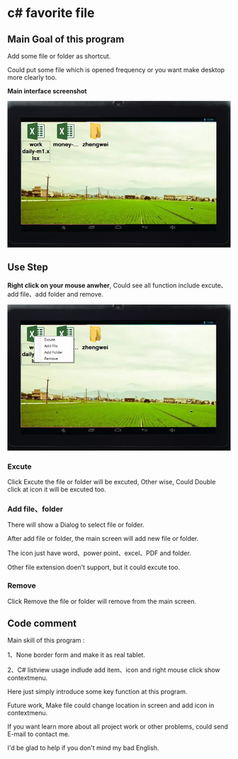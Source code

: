 # c# favorite file

## Main Goal of this program

Add some file or folder as shortcut.

Could put some file which is opened frequency or you want make desktop more clearly too.

**Main interface screenshot**

![Main screenshot](https://github.com/lzhengwei/c-sharp_favorite-file/blob/master/image/1.jpg)

## Use Step

**Right click on your mouse anwher**, Could see all function include excute、add file、add folder and remove.
 
![Main function](https://github.com/lzhengwei/c-sharp_favorite-file/blob/master/image/3.jpg)

### Excute

Click Excute the file or folder will be excuted, Other wise, Could Double click at icon it will be excuted too.

### Add file、folder

There will show a Dialog to select file or folder.

After add file or folder, the main screen will add new file or folder.

The icon just have word、power point、excel、PDF and folder.

Other file extension doen't support, but it could excute too.

### Remove

Click Remove the file or folder will remove from the main screen.

## Code comment

Main skill of this program :

1、None border form and make it as real tablet.

2、C# listview usage indlude add item、icon and right mouse click show contextmenu.



Here just simply introduce some key function at this program.

Future work, Make file could change location in screen and add icon in contextmenu.
  
If you want learn more about all project work or other problems, could send E-mail to contact me.
  
I'd be glad to help if you don't mind my bad English.
 
